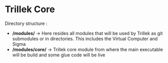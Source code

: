 Trillek Core
==============


Directory structure :

* **/modules/** -> Here resides all modules that will be used by Trillek as git submodules or in directories. This includes the Virtual Computer and Sigma
* **/modules/core/** -> Trillek core module from where the main executable will be build and some glue code will be live
